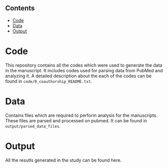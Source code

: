 ## Contents

- [Code](#Code)
- [Data](#Data)
- [Output](#Output)

# Code
This repository contains all the codes which were used to generate the data in the manuscript. It includes codes used for parsing data from PubMed and analyzing it. A detailed description about the each of the codes can be found in ```code/0_coauthorship_README.txt```.
# Data
Contains files which are required to perform analysis for the manuscripts. These files are parsed and processed on pubmed. It can be found in ```output/parsed_data_files```.
# Output
All the resutls generated in the study can be found here.


